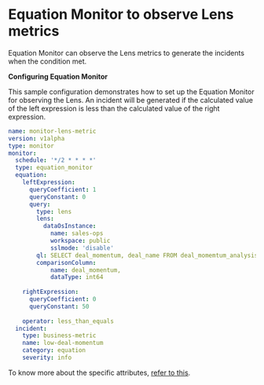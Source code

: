 # Equation Monitor to observe Lens metrics

Equation Monitor can observe the Lens metrics to generate the incidents when the condition met.

**Configuring Equation Monitor**

This sample configuration demonstrates how to set up the Equation Monitor for observing the Lens. An incident will be generated if the calculated value of the left expression is less than the calculated value of the right expression.

```yaml
name: monitor-lens-metric
version: v1alpha
type: monitor
monitor:
  schedule: '*/2 * * * *'
  type: equation_monitor
  equation:
    leftExpression:
      queryCoefficient: 1
      queryConstant: 0
      query:
        type: lens
        lens:
          dataOsInstance:
            name: sales-ops
            workspace: public
            sslmode: 'disable'
        ql: SELECT deal_momentum, deal_name FROM deal_momemtum_analysis where deal_momentum is not null and deal_momentum != 0
        comparisonColumn: 
            name: deal_momentum,
            dataType: int64
        
    rightExpression:
      queryCoefficient: 0
      queryConstant: 50
      
    operator: less_than_equals
  incident:
    type: business-metric
    name: low-deal-momentum
    category: equation
    severity: info
```
To know more about the specific attributes, [refer to this](/resources/monitor/configurations/).